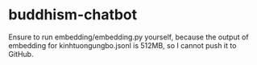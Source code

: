 # buddhism-chatbot

Ensure to run embedding/embedding.py yourself, because the output of embedding for kinhtuongungbo.jsonl is 512MB, so I cannot push it to GitHub.